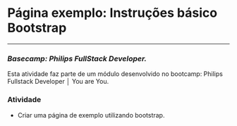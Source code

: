 
# Página exemplo: Instruções básico Bootstrap
--------

### *Basecamp: Philips FullStack Developer.*
Esta atividade faz parte de um módulo desenvolvido no bootcamp: Philips Fullstack Developer │ You are You.



### Atividade
* Criar uma página de exemplo utilizando bootstrap.


